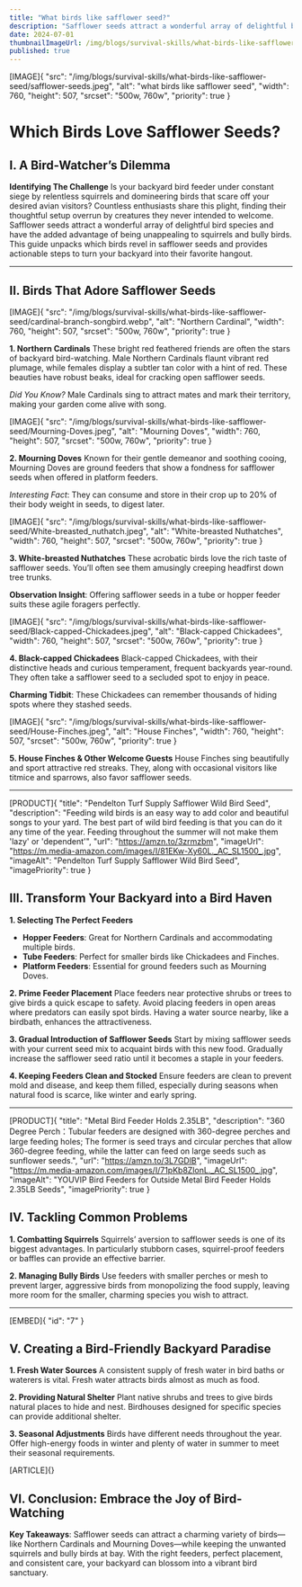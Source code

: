 ```yaml
---
title: "What birds like safflower seed?"
description: "Safflower seeds attract a wonderful array of delightful bird species and have the added advantage of being unappealing to squirrels and bully birds"
date: 2024-07-01
thumbnailImageUrl: /img/blogs/survival-skills/what-birds-like-safflower-seed/safflower-seeds.jpeg
published: true
---
```


[IMAGE]{ "src": "/img/blogs/survival-skills/what-birds-like-safflower-seed/safflower-seeds.jpeg", "alt": "what birds like safflower seed", "width": 760, "height": 507, "srcset": "500w, 760w", "priority": true }

# Which Birds Love Safflower Seeds?

## I. A Bird-Watcher’s Dilemma

**Identifying The Challenge**
Is your backyard bird feeder under constant siege by relentless squirrels and domineering birds that scare off your desired avian visitors? Countless enthusiasts share this plight, finding their thoughtful setup overrun by creatures they never intended to welcome. Safflower seeds attract a wonderful array of delightful bird species and have the added advantage of being unappealing to squirrels and bully birds. This guide unpacks which birds revel in safflower seeds and provides actionable steps to turn your backyard into their favorite hangout.

---

## II. Birds That Adore Safflower Seeds

[IMAGE]{ "src": "/img/blogs/survival-skills/what-birds-like-safflower-seed/cardinal-branch-songbird.webp", "alt": "Northern Cardinal", "width": 760, "height": 507, "srcset": "500w, 760w", "priority": true }

**1. Northern Cardinals**
These bright red feathered friends are often the stars of backyard bird-watching. Male Northern Cardinals flaunt vibrant red plumage, while females display a subtler tan color with a hint of red. These beauties have robust beaks, ideal for cracking open safflower seeds.

_Did You Know?_ Male Cardinals sing to attract mates and mark their territory, making your garden come alive with song.

[IMAGE]{ "src": "/img/blogs/survival-skills/what-birds-like-safflower-seed/Mourning-Doves.jpeg", "alt": "Mourning Doves", "width": 760, "height": 507, "srcset": "500w, 760w", "priority": true }

**2. Mourning Doves**
Known for their gentle demeanor and soothing cooing, Mourning Doves are ground feeders that show a fondness for safflower seeds when offered in platform feeders.

_Interesting Fact_: They can consume and store in their crop up to 20% of their body weight in seeds, to digest later.

[IMAGE]{ "src": "/img/blogs/survival-skills/what-birds-like-safflower-seed/White-breasted_nuthatch.jpeg", "alt": "White-breasted Nuthatches", "width": 760, "height": 507, "srcset": "500w, 760w", "priority": true }

**3. White-breasted Nuthatches**
These acrobatic birds love the rich taste of safflower seeds. You’ll often see them amusingly creeping headfirst down tree trunks.

**Observation Insight**: Offering safflower seeds in a tube or hopper feeder suits these agile foragers perfectly.

[IMAGE]{ "src": "/img/blogs/survival-skills/what-birds-like-safflower-seed/Black-capped-Chickadees.jpeg", "alt": "Black-capped Chickadees", "width": 760, "height": 507, "srcset": "500w, 760w", "priority": true }

**4. Black-capped Chickadees**
Black-capped Chickadees, with their distinctive heads and curious temperament, frequent backyards year-round. They often take a safflower seed to a secluded spot to enjoy in peace.

**Charming Tidbit**: These Chickadees can remember thousands of hiding spots where they stashed seeds.

[IMAGE]{ "src": "/img/blogs/survival-skills/what-birds-like-safflower-seed/House-Finches.jpeg", "alt": "House Finches", "width": 760, "height": 507, "srcset": "500w, 760w", "priority": true }

**5. House Finches & Other Welcome Guests**
House Finches sing beautifully and sport attractive red streaks. They, along with occasional visitors like titmice and sparrows, also favor safflower seeds.


---

[PRODUCT]{ "title": "Pendelton Turf Supply Safflower Wild Bird Seed", "description": "Feeding wild birds is an easy way to add color and beautiful songs to your yard. The best part of wild bird feeding is that you can do it any time of the year. Feeding throughout the summer will not make them 'lazy' or 'dependent'", "url": "https://amzn.to/3zrmzbm", "imageUrl": "https://m.media-amazon.com/images/I/81EKw-Xy60L._AC_SL1500_.jpg", "imageAlt": "Pendelton Turf Supply Safflower Wild Bird Seed", "imagePriority": true }

## III. Transform Your Backyard into a Bird Haven

**1. Selecting The Perfect Feeders**

- **Hopper Feeders**: Great for Northern Cardinals and accommodating multiple birds.
- **Tube Feeders**: Perfect for smaller birds like Chickadees and Finches.
- **Platform Feeders**: Essential for ground feeders such as Mourning Doves.

**2. Prime Feeder Placement**
Place feeders near protective shrubs or trees to give birds a quick escape to safety. Avoid placing feeders in open areas where predators can easily spot birds. Having a water source nearby, like a birdbath, enhances the attractiveness.

**3. Gradual Introduction of Safflower Seeds**
Start by mixing safflower seeds with your current seed mix to acquaint birds with this new food. Gradually increase the safflower seed ratio until it becomes a staple in your feeders.

**4. Keeping Feeders Clean and Stocked**
Ensure feeders are clean to prevent mold and disease, and keep them filled, especially during seasons when natural food is scarce, like winter and early spring.

---

[PRODUCT]{ "title": "Metal Bird Feeder Holds 2.35LB", "description": "360 Degree Perch：Tubular feeders are designed with 360-degree perches and large feeding holes; The former is seed trays and circular perches that allow 360-degree feeding, while the latter can feed on large seeds such as sunflower seeds.", "url": "https://amzn.to/3L7GDlB", "imageUrl": "https://m.media-amazon.com/images/I/71pKb8ZlonL._AC_SL1500_.jpg", "imageAlt": "YOUVIP Bird Feeders for Outside Metal Bird Feeder Holds 2.35LB Seeds", "imagePriority": true }

## IV. Tackling Common Problems

**1. Combatting Squirrels**
Squirrels’ aversion to safflower seeds is one of its biggest advantages. In particularly stubborn cases, squirrel-proof feeders or baffles can provide an effective barrier.

**2. Managing Bully Birds**
Use feeders with smaller perches or mesh to prevent larger, aggressive birds from monopolizing the food supply, leaving more room for the smaller, charming species you wish to attract.

---
[EMBED]{ "id": "7" }
## V. Creating a Bird-Friendly Backyard Paradise

**1. Fresh Water Sources**
A consistent supply of fresh water in bird baths or waterers is vital. Fresh water attracts birds almost as much as food.

**2. Providing Natural Shelter**
Plant native shrubs and trees to give birds natural places to hide and nest. Birdhouses designed for specific species can provide additional shelter.

**3. Seasonal Adjustments**
Birds have different needs throughout the year. Offer high-energy foods in winter and plenty of water in summer to meet their seasonal requirements.

[ARTICLE]{}

## VI. Conclusion: Embrace the Joy of Bird-Watching

**Key Takeaways**:
Safflower seeds can attract a charming variety of birds—like Northern Cardinals and Mourning Doves—while keeping the unwanted squirrels and bully birds at bay. With the right feeders, perfect placement, and consistent care, your backyard can blossom into a vibrant bird sanctuary.

